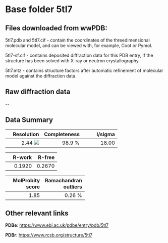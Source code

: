 # Base folder 5tl7

## Files downloaded from wwPDB:

5tl7.pdb and 5tl7.cif - contain the coordinates of the threedimensional molecular model, and can be viewed with, for example, Coot or Pymol.

5tl7-sf.cif - contains deposited diffraction data for this PDB entry, if the structure has been solved with X-ray or neutron crystallography.

5tl7.mtz - contains structure factors after automatic refinement of molecular model against the diffraction data.

## Raw diffraction data

--<br> 

## Data Summary
|   | Resolution | Completeness| I/sigma |
|---|-------------:|----------------:|--------------:|
|   |2.44 <img src="https://latex.codecogs.com/svg.latex?{\mbox{\normalfont\AA}}"/>|98.9  %|<img width=50/>18.00|

|   | **R-work**| **R-free**   
|---|-------------:|----------------:|           
||0.1920|0.2670|

|   |**MolProbity<br>score**| **Ramachandran<br>outliers** 
|---|-------------:|----------------:|
||1.85|0.26 %|

## Other relevant links 
**PDBe**:  https://www.ebi.ac.uk/pdbe/entry/pdb/5tl7
 
**PDBr**: https://www.rcsb.org/structure/5tl7 

